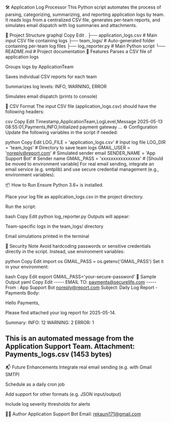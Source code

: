 🛠️ Application Log Processor
This Python script automates the process of parsing, categorizing, summarizing, and reporting application logs by team. It reads logs from a centralized CSV file, generates per-team reports, and simulates email dispatch with log summaries and attachments.

📁 Project Structure
graphql
Copy
Edit
.
├── application_logs.csv     # Main input CSV file containing logs
├── team_logs/               # Auto-generated folder containing per-team log files
├── log_reporter.py          # Main Python script
└── README.md                # Project documentation
🚀 Features
Parses a CSV file of application logs

Groups logs by ApplicationTeam

Saves individual CSV reports for each team

Summarizes log levels: INFO, WARNING, ERROR

Simulates email dispatch (prints to console)

📄 CSV Format
The input CSV file (application_logs.csv) should have the following headers:

csv
Copy
Edit
Timestamp,ApplicationTeam,LogLevel,Message
2025-05-13 08:55:01,Payments,INFO,Initialized payment gateway
...
⚙️ Configuration
Update the following variables in the script if needed:

python
Copy
Edit
LOG_FILE = 'application_logs.csv'     # Input log file
LOG_DIR = 'team_logs'                 # Directory to save team logs
GMAIL_USER = 'noreply@report.com'     # Simulated sender email
SENDER_NAME = 'App Support Bot'       # Sender name
GMAIL_PASS = 'xxxxxxxxxxxxxxxx'       # [Should be moved to environment variable]
For real email sending, integrate an email service (e.g. smtplib) and use secure credential management (e.g., environment variables).

📦 How to Run
Ensure Python 3.6+ is installed.

Place your log file as application_logs.csv in the project directory.

Run the script:

bash
Copy
Edit
python log_reporter.py
Outputs will appear:

Team-specific logs in the team_logs/ directory

Email simulations printed in the terminal

🔐 Security Note
Avoid hardcoding passwords or sensitive credentials directly in the script. Instead, use environment variables:

python
Copy
Edit
import os
GMAIL_PASS = os.getenv('GMAIL_PASS')
Set it in your environment:

bash
Copy
Edit
export GMAIL_PASS='your-secure-password'
🧪 Sample Output
yaml
Copy
Edit
----- EMAIL TO: payments@securelife.com -----
From   : App Support Bot <noreply@report.com>
Subject: Daily Log Report - Payments
Body:

Hello Payments,

Please find attached your log report for 2025-05-14.

Summary:
INFO:    12
WARNING: 2
ERROR:   1

This is an automated message from the Application Support Team.
Attachment: Payments_logs.csv (1453 bytes)
--------------------------------------
📬 Future Enhancements
Integrate real email sending (e.g. with Gmail SMTP)

Schedule as a daily cron job

Add support for other formats (e.g. JSON input/output)

Include log severity thresholds for alerts

👩‍💻 Author
Application Support Bot
Email: rekauni171@gmail.com